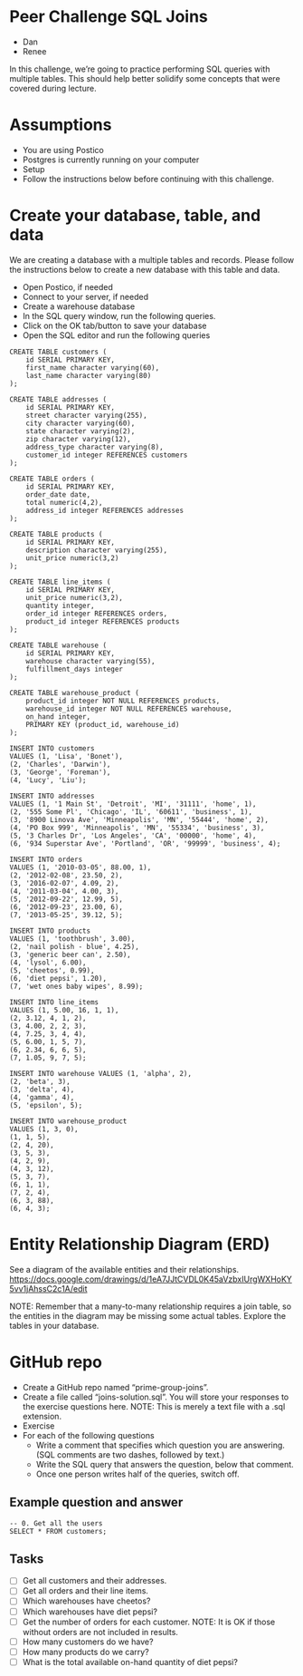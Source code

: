 # Peer Challenge SQL Joins
* Dan
* Renee

In this challenge, we’re going to practice performing SQL queries with multiple tables. This should help better solidify some concepts that were covered during lecture.

# Assumptions
* You are using Postico
* Postgres is currently running on your computer
* Setup
* Follow the instructions below before continuing with this challenge.

# Create your database, table, and data
We are creating a database with a multiple tables and records. Please follow the instructions below to create a new database with this table and data.

* Open Postico, if needed
* Connect to your server, if needed
* Create a warehouse database
* In the SQL query window, run the following queries.
* Click on the OK tab/button to save your database
* Open the SQL editor and run the following queries

```
CREATE TABLE customers (
    id SERIAL PRIMARY KEY,
    first_name character varying(60),
    last_name character varying(80)
);

CREATE TABLE addresses (
    id SERIAL PRIMARY KEY,
    street character varying(255),
    city character varying(60),
    state character varying(2),
    zip character varying(12),
    address_type character varying(8),
    customer_id integer REFERENCES customers
);

CREATE TABLE orders (
    id SERIAL PRIMARY KEY,
    order_date date,
    total numeric(4,2),
    address_id integer REFERENCES addresses
);

CREATE TABLE products (
    id SERIAL PRIMARY KEY,
    description character varying(255),
    unit_price numeric(3,2)
);

CREATE TABLE line_items (
    id SERIAL PRIMARY KEY,
    unit_price numeric(3,2),
    quantity integer,
    order_id integer REFERENCES orders,
    product_id integer REFERENCES products
);

CREATE TABLE warehouse (
    id SERIAL PRIMARY KEY,
    warehouse character varying(55),
    fulfillment_days integer
);

CREATE TABLE warehouse_product (
    product_id integer NOT NULL REFERENCES products,
    warehouse_id integer NOT NULL REFERENCES warehouse,
    on_hand integer,
    PRIMARY KEY (product_id, warehouse_id)
);

INSERT INTO customers 
VALUES (1, 'Lisa', 'Bonet'),
(2, 'Charles', 'Darwin'),
(3, 'George', 'Foreman'),
(4, 'Lucy', 'Liu');

INSERT INTO addresses 
VALUES (1, '1 Main St', 'Detroit', 'MI', '31111', 'home', 1), 
(2, '555 Some Pl', 'Chicago', 'IL', '60611', 'business', 1),
(3, '8900 Linova Ave', 'Minneapolis', 'MN', '55444', 'home', 2),
(4, 'PO Box 999', 'Minneapolis', 'MN', '55334', 'business', 3),
(5, '3 Charles Dr', 'Los Angeles', 'CA', '00000', 'home', 4),
(6, '934 Superstar Ave', 'Portland', 'OR', '99999', 'business', 4);

INSERT INTO orders 
VALUES (1, '2010-03-05', 88.00, 1),
(2, '2012-02-08', 23.50, 2),
(3, '2016-02-07', 4.09, 2),
(4, '2011-03-04', 4.00, 3),
(5, '2012-09-22', 12.99, 5),
(6, '2012-09-23', 23.00, 6),
(7, '2013-05-25', 39.12, 5);

INSERT INTO products 
VALUES (1, 'toothbrush', 3.00),
(2, 'nail polish - blue', 4.25),
(3, 'generic beer can', 2.50),
(4, 'lysol', 6.00),
(5, 'cheetos', 0.99),
(6, 'diet pepsi', 1.20),
(7, 'wet ones baby wipes', 8.99);

INSERT INTO line_items 
VALUES (1, 5.00, 16, 1, 1),
(2, 3.12, 4, 1, 2),
(3, 4.00, 2, 2, 3),
(4, 7.25, 3, 4, 4),
(5, 6.00, 1, 5, 7),
(6, 2.34, 6, 6, 5),
(7, 1.05, 9, 7, 5);

INSERT INTO warehouse VALUES (1, 'alpha', 2),
(2, 'beta', 3),
(3, 'delta', 4),
(4, 'gamma', 4),
(5, 'epsilon', 5);

INSERT INTO warehouse_product 
VALUES (1, 3, 0),
(1, 1, 5),
(2, 4, 20),
(3, 5, 3),
(4, 2, 9),
(4, 3, 12),
(5, 3, 7),
(6, 1, 1),
(7, 2, 4),
(6, 3, 88),
(6, 4, 3);
```

# Entity Relationship Diagram (ERD)
See a diagram of the available entities and their relationships. https://docs.google.com/drawings/d/1eA7JJtCVDL0K45aVzbxIUrgWXHoKY5vv1jAhssC2c1A/edit

NOTE: Remember that a many-to-many relationship requires a join table, so the entities in the diagram may be missing some actual tables. Explore the tables in your database.

# GitHub repo
* Create a GitHub repo named “prime-group-joins”.
* Create a file called “joins-solution.sql”. You will store your responses to the exercise questions here. NOTE: This is merely a text file with a .sql extension.
* Exercise
* For each of the following questions
    - Write a comment that specifies which question you are answering. (SQL comments are two dashes, followed by text.)
    - Write the SQL query that answers the question, below that comment.
    - Once one person writes half of the queries, switch off.

## Example question and answer
```
-- 0. Get all the users
SELECT * FROM customers;
```

## Tasks
- [ ] Get all customers and their addresses.
- [ ] Get all orders and their line items.
- [ ] Which warehouses have cheetos?
- [ ] Which warehouses have diet pepsi?
- [ ] Get the number of orders for each customer. NOTE: It is OK if those without orders are not included in results.
- [ ] How many customers do we have?
- [ ] How many products do we carry?
- [ ] What is the total available on-hand quantity of diet pepsi?